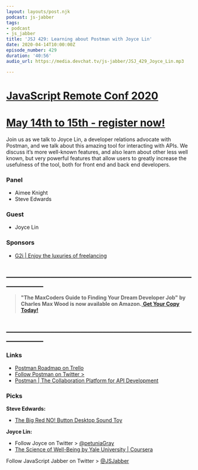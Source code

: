 ```yaml
---
layout: layouts/post.njk
podcast: js-jabber
tags:
- podcast
- js_jabber
title: 'JSJ 429: Learning about Postman with Joyce Lin'
date: 2020-04-14T10:00:00Z
episode_number: 429
duration: '40:56'
audio_url: https://media.devchat.tv/js-jabber/JSJ_429_Joyce_Lin.mp3

---
```

# [JavaScript Remote Conf 2020](https://devchat.tv/conferences/javascript-remote-2020/ "JavaScript Remote Conf 2020")

# [May 14th to 15th - register now!](https://devchat.tv/conferences/javascript-remote-2020/ "JavaScript Remote Conf 2020")

Join us as we talk to Joyce Lin, a developer relations advocate with Postman, and we talk about this amazing tool for interacting with APIs. We discuss it’s more well-known features, and also learn about other less well known, but very powerful features that allow users to greatly increase the usefulness of the tool, both for front end and back end developers.

### **Panel**

* Aimee Knight
* Steve Edwards

### **Guest**

* Joyce Lin

### **Sponsors**

* [G2i | Enjoy the luxuries of freelancing](https://www.g2i.co/?utm_source=Javascript_Jabber&utm_medium=Podcast&utm_campaign=DevChat)

## **____________________________________________________________**

> **"The MaxCoders Guide to Finding Your Dream Developer Job" by Charles Max Wood is now available on Amazon.**[ **Get Your Copy Today!**](https://www.amazon.com/gp/product/B081MBL5C9/ref=as_li_ss_tl?ie=UTF8&linkCode=sl1&tag=devchattv-20&linkId=9d61363241636e2546ef46abba198746&language=en_US)

## **____________________________________________________________**

### **Links**

* [Postman Roadmap on Trello](https://trello.com/b/4N7PnHAz/postman-roadmap-for-developers)
* [Follow Postman on Twitter >](https://twitter.com/getpostman)
* [Postman | The Collaboration Platform for API Development](https://www.postman.com/)

### **Picks**

**Steve Edwards:**

* [The Big Red NO! Button Desktop Sound Toy](https://www.amazon.com/Big-Red-Button-Desktop-Sound/dp/B00I49MWKU)

**Joyce Lin:**

* Follow Joyce on Twitter > [@petuniaGray](https://twitter.com/petuniaGray)
* [The Science of Well-Being by Yale University | Coursera](https://www.coursera.org/learn/the-science-of-well-being)

Follow JavaScript Jabber on Twitter > [@JSJabber](https://twitter.com/JSJabber)